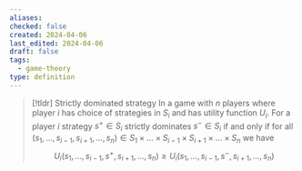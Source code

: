 ```yaml
---
aliases: 
checked: false
created: 2024-04-06
last_edited: 2024-04-06
draft: false
tags:
  - game-theory
type: definition
---
```

>[!tldr] Strictly dominated strategy
>In a game with $n$ players where player $i$ has choice of strategies in $S_i$ and has utility function $U_i$. For a player $i$ strategy $s^{+} \in S_i$ strictly dominates $s^- \in S_i$ if and only if for all $(s_1, \ldots, s_{i-1}, s_{i+1}, \ldots, s_n) \in S_1 \times \ldots \times S_{i-1} \times S_{i+1} \times \ldots \times S_n$  we have
>$$U_i(s_1, \ldots, s_{i-1}, s^+, s_{i+1}, \ldots, s_n) \geq U_i(s_1, \ldots, s_{i-1}, s^-, s_{i+1}, \ldots, s_n) $$

